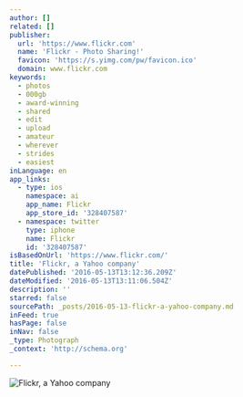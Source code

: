 ```yaml
---
author: []
related: []
publisher:
  url: 'https://www.flickr.com'
  name: 'Flickr - Photo Sharing!'
  favicon: 'https://s.yimg.com/pw/favicon.ico'
  domain: www.flickr.com
keywords:
  - photos
  - 000gb
  - award-winning
  - shared
  - edit
  - upload
  - amateur
  - wherever
  - strides
  - easiest
inLanguage: en
app_links:
  - type: ios
    namespace: ai
    app_name: Flickr
    app_store_id: '328407587'
  - namespace: twitter
    type: iphone
    name: Flickr
    id: '328407587'
isBasedOnUrl: 'https://www.flickr.com/'
title: 'Flickr, a Yahoo company'
datePublished: '2016-05-13T13:12:36.209Z'
dateModified: '2016-05-13T13:11:06.504Z'
description: ''
starred: false
sourcePath: _posts/2016-05-13-flickr-a-yahoo-company.md
inFeed: true
hasPage: false
inNav: false
_type: Photograph
_context: 'http://schema.org'

---
```

![Flickr, a Yahoo company](https://farm4.staticflickr.com/3914/15118079089_489aa62638_b.jpg)
